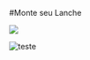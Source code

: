 #Monte seu Lanche

<img src="https://user-images.githubusercontent.com/55213032/163741269-4f829efb-2524-45d6-a747-eda3d0c6c92a.png">

![teste](https://user-images.githubusercontent.com/55213032/163741269-4f829efb-2524-45d6-a747-eda3d0c6c92a.png)
